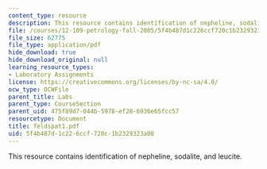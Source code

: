 ```yaml
---
content_type: resource
description: This resource contains identification of nepheline, sodalite, and leucite.
file: /courses/12-109-petrology-fall-2005/5f4b487d1c226ccf720c1b2329323a08_feldspat1.pdf
file_size: 62775
file_type: application/pdf
hide_download: true
hide_download_original: null
learning_resource_types:
- Laboratory Assignments
license: https://creativecommons.org/licenses/by-nc-sa/4.0/
ocw_type: OCWFile
parent_title: Labs
parent_type: CourseSection
parent_uid: 475f89d7-044b-5978-ef28-6936e65fcc57
resourcetype: Document
title: feldspat1.pdf
uid: 5f4b487d-1c22-6ccf-720c-1b2329323a08
---
```

This resource contains identification of nepheline, sodalite, and leucite.